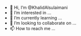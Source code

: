 - 👋 Hi, I’m @KhalidAlsulaimani
- 👀 I’m interested in ...
- 🌱 I’m currently learning ...
- 💞️ I’m looking to collaborate on ...
- 📫 How to reach me ...

<!---
KhalidAlsulaimani/KhalidAlsulaimani is a ✨ special ✨ repository because its `README.md` (this file) appears on your GitHub profile.
You can click the Preview link to take a look at your changes.
--->
